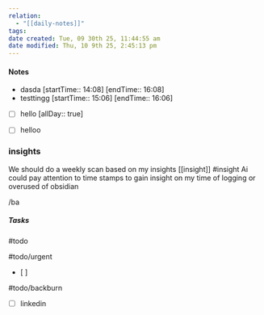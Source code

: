 ```yaml
---
relation:
  - "[[daily-notes]]"
tags:
date created: Tue, 09 30th 25, 11:44:55 am
date modified: Thu, 10 9th 25, 2:45:13 pm
---
```





#### Notes
-  dasda [startTime:: 14:08]  [endTime:: 16:08]
-  testtingg [startTime:: 15:06]  [endTime:: 16:06]
- [ ] hello [allDay:: true]
- [ ] helloo


### insights

We should do a weekly scan based on my insights [[insight]] #insight
Ai could pay attention to time stamps to gain insight on my time of logging or overused of obsidian


/ba

##### Tasks
#todo







#todo/urgent
- [ ]

#todo/backburn
- [ ] linkedin
